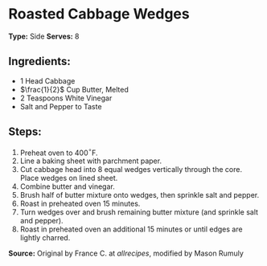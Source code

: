# Roasted Cabbage Wedges

**Type:** Side
**Serves:** 8

## Ingredients:
- 1 Head Cabbage
- $\frac{1}{2}$ Cup Butter, Melted
- 2 Teaspoons White Vinegar
- Salt and Pepper to Taste


## Steps:
1. Preheat oven to 400$^\circ$F.
2. Line a baking sheet with parchment paper.
3. Cut cabbage head into 8 equal wedges vertically through the core. Place wedges on lined sheet.
4. Combine butter and vinegar.
5. Brush half of butter mixture onto wedges, then sprinkle salt and pepper.
6. Roast in preheated oven 15 minutes.
7. Turn wedges over and brush remaining butter mixture (and sprinkle salt and pepper).
8. Roast in preheated oven an additional 15 minutes or until edges are lightly charred.

**Source:** Original by France C. at *allrecipes*, modified by Mason Rumuly

